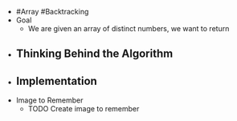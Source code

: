 - #Array #Backtracking
- Goal
	- We are given an array of distinct numbers, we want to return
- Thinking Behind the Algorithm
	-
- Implementation
	-
- Image to Remember
	- TODO Create image to remember